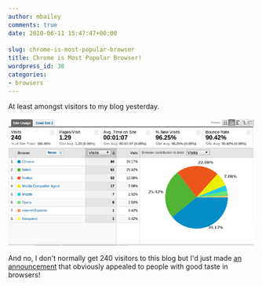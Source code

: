 ```yaml
---
author: mbailey
comments: true
date: 2010-06-11 15:47:47+00:00

slug: chrome-is-most-popular-browser
title: Chrome is Most Popular Browser!
wordpress_id: 38
categories:
- browsers
---
```


At least amongst visitors to my blog yesterday.

![Browser usage](../images/2010-06-11-chrome-is-most-popular-browser/browser_usage1.png)

And no, I don't normally get 240 visitors to this blog but I'd just made [an
announcement](2010-06-asset-fingerprinting-with-paperclip.md) that obviously
appealed to people with good taste in browsers!
